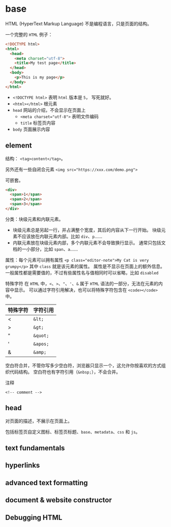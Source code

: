 # base

HTML (HyperText Markup Language) 不是编程语言，只是页面的结构。

一个完整的 `HTML` 例子：

```html
<!DOCTYPE html>
<html>
  <head>
    <meta charset="utf-8">
    <title>My test page</title>
  </head>
  <body>
    <p>This is my page</p>
  </body>
</html>
```

* `<!DOCTYPE html>` 表明 `html` 版本是 `5`， 写死就好。
* `<html></html>` 根元素
* `head` 网站的介绍，不会显示在页面上
  * `<meta charset="utf-8">` 表明文件编码
  * `title` 标签页内容
* `body` 页面展示内容

## element

结构： `<tag>content</tag>`。

另外还有一些自闭合元素 `<img src="https://xxx.com/demo.png">`

可嵌套。

```html
<div>
  <span>1</span>
  <span>2</span>
  <span>3</span>
</div>
```

分类：块级元素和内联元素。

* 块级元素总是另起一行，并占满整个宽度，其后的内容从下一行开始。
  块级元素不应该放在内联元素内部。比如 `div`、`p`……
* 内联元素放在块级元素内部，多个内联元素不会导致换行显示。
  通常只包括文档的一小部分，比如 `span`、`a`……

属性：每个元素可以拥有属性
`<p class="editor-note">My Cat is very grumpy</p>`
其中 `class` 就是该元素的属性。
属性是不显示在页面上的额外信息。
一般属性都是需要值的，不过有些属性名与值相同时可以省略，比如 `disabled`

特殊字符
在 `HTML` 中，`<`、`>`、`"`、`'`、`&` 属于 `HTML` 语法的一部分，无法在元素的内容中显示。
可以通过字符引用解决，也可以将特殊字符包含在 `<code></code>` 中。

| 特殊字符 | 字符引用 |
| :-- | :-- |
| < | `&lt;` |
| > | `&gt;` |
| " | `&quot;` |
| ' | `&apos;` |
| & | `&amp;` |

空白符合并，不管你写多少空白符，浏览器只显示一个，这允许你按喜欢的方式组织代码结构。
空白符也有字符引用（`&nbsp;`），不会合并。

注释

`<!-- comment -->`

## head

对页面的描述，不展示在页面上。

包括标签页自定义图标、标签页标题、`base`、`metadata`、`css` 和 `js`。

## text fundamentals

## hyperlinks

## advanced text formatting

## document & website constructor

## Debugging HTML

